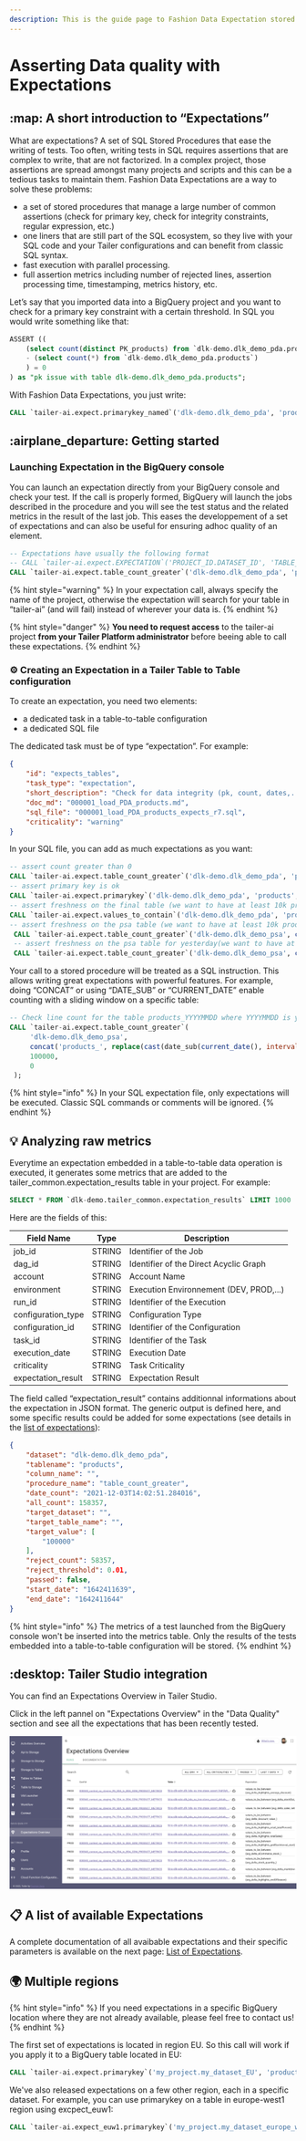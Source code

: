 ```yaml
---
description: This is the guide page to Fashion Data Expectation stored procedures.
---
```


# Asserting Data quality with Expectations

## :map: A short introduction to “Expectations”

What are expectations? A set of SQL Stored Procedures that ease the writing of tests. Too often, writing tests in SQL requires assertions that are complex to write, that are not factorized. In a complex project, those assertions are spread amongst many projects and scripts and this can be a tedious tasks to maintain them. Fashion Data Expectations are a way to solve these problems:

* a set of stored procedures that manage a large number of common assertions (check for primary key, check for integrity constraints, regular expression, etc.)
* one liners that are still part of the SQL ecosystem, so they live with your SQL code and your Tailer configurations and can benefit from classic SQL syntax.
* fast execution with parallel processing.
* full assertion metrics including number of rejected lines, assertion processing time, timestamping, metrics history, etc.

Let’s say that you imported data into a BigQuery project and you want to check for a primary key constraint with a certain threshold. In SQL you would write something like that:

```sql
ASSERT ((
    (select count(distinct PK_products) from `dlk-demo.dlk_demo_pda.products`) 
    - (select count(*) from `dlk-demo.dlk_demo_pda.products`) 
    ) = 0
) as "pk issue with table dlk-demo.dlk_demo_pda.products";
```

With Fashion Data Expectations, you just write:

```sql
CALL `tailer-ai.expect.primarykey_named`('dlk-demo.dlk_demo_pda', 'products', 'PK_products', 0);                     
```

## :airplane\_departure: Getting started

### Launching Expectation in the BigQuery console

You can launch an expectation directly from your BigQuery console and check your test. If the call is properly formed, BigQuery will launch the jobs described in the procedure and you will see the test status and the related metrics in the result of the last job. This eases the developpement of a set of expectations and can also be useful for ensuring adhoc quality of an element.

```sql
-- Expectations have usually the following format
-- CALL `tailer-ai.expect.EXPECTATION`('PROJECT_ID.DATASET_ID', 'TABLE_ID', SOME_PARAMETERS); 
CALL `tailer-ai.expect.table_count_greater`('dlk-demo.dlk_demo_pda', 'products', 10000, 0); 
```

{% hint style="warning" %}
In your expectation call, always specify the name of the project, otherwise the expectation will search for your table in “tailer-ai” (and will fail) instead of wherever your data is.
{% endhint %}

{% hint style="danger" %}
**You need to request access** to the tailer-ai project **from your Tailer Platform administrator** before beeing able to call these expectations.&#x20;
{% endhint %}

### :gear: Creating an Expectation in a Tailer Table to Table configuration

To create an expectation, you need two elements:&#x20;

* a dedicated task in a table-to-table configuration
* a dedicated SQL file

The dedicated task must be of type “expectation”. For example:

```json
{
    "id": "expects_tables",
    "task_type": "expectation",
    "short_description": "Check for data integrity (pk, count, dates,...).",
    "doc_md": "000001_load_PDA_products.md",
    "sql_file": "000001_load_PDA_products_expects_r7.sql",
    "criticality": "warning"
}
```

In your SQL file, you can add as much expectations as you want:

```sql
-- assert count greater than 0 
CALL `tailer-ai.expect.table_count_greater`('dlk-demo.dlk_demo_pda', 'products', 100000, 0); 
-- assert primary key is ok 
CALL `tailer-ai.expect.primarykey`('dlk-demo.dlk_demo_pda', 'products', 0); 
-- assert freshness on the final table (we want to have at least 10k products for today iteration) 
CALL `tailer-ai.expect.values_to_contain`('dlk-demo.dlk_demo_pda', 'products', 'max_importdate', cast(current_date() as string), 10000, 0); 
-- assert freshness on the psa table (we want to have at least 10k product for today psa)
 CALL `tailer-ai.expect.table_count_greater`('dlk-demo.dlk_demo_psa', concat('products_', replace(cast(current_date() as string), '-', '')), 100000, 0); 
 -- assert freshness on the psa table for yesterday(we want to have at least 10k product for yesterday psa) 
 CALL `tailer-ai.expect.table_count_greater`('dlk-demo.dlk_demo_psa', concat('products_', replace(cast(date_sub(current_date(), interval 1 day) as string), '-', '')), 100000, 0);
```

Your call to a stored procedure will be treated as a SQL instruction. This allows writing great expectations with powerful features. For example, doing “CONCAT” or using “DATE\_SUB” or “CURRENT\_DATE” enable counting with a sliding window on a specific table:

```sql
-- Check line count for the table products_YYYYMMDD where YYYYMMDD is yesterday's date
CALL `tailer-ai.expect.table_count_greater`(
     'dlk-demo.dlk_demo_psa', 
     concat('products_', replace(cast(date_sub(current_date(), interval 1 day) as string), '-', '')),
     100000, 
     0
 );
```

{% hint style="info" %}
In your SQL expectation file, only expectations will be executed. Classic SQL commands or comments will be ignored.
{% endhint %}

## 💡 Analyzing raw metrics

Everytime an expectation embedded in a table-to-table data operation is executed, it generates some metrics that are added to the tailer\_common.expectation\_results table in your project. For example:

```sql
SELECT * FROM `dlk-demo.tailer_common.expectation_results` LIMIT 1000 
```

Here are the fields of this:

| Field Name          | Type   | Description                             |
| ------------------- | ------ | --------------------------------------- |
| job\_id             | STRING | Identifier of the Job                   |
| dag\_id             | STRING | Identifier of the Direct Acyclic Graph  |
| account             | STRING | Account Name                            |
| environment         | STRING | Execution Environnement (DEV, PROD,...) |
| run\_id             | STRING | Identifier of the Execution             |
| configuration\_type | STRING | Configuration Type                      |
| configuration\_id   | STRING | Identifier of the Configuration         |
| task\_id            | STRING | Identifier of the Task                  |
| execution\_date     | STRING | Execution Date                          |
| criticality         | STRING | Task Criticality                        |
| expectation\_result | STRING | Expectation Result                      |

The field called “expectation\_result” contains additionnal informations about the expectation in JSON format. The generic output is defined here, and some specific results could be added for some expectations (see details in the [list of expectations](list-of-expectations.md)):

```json
{
    "dataset": "dlk-demo.dlk_demo_pda",
    "tablename": "products",
    "column_name": "",
    "procedure_name": "table_count_greater",
    "date_count": "2021-12-03T14:02:51.284016",
    "all_count": 158357,
    "target_dataset": "",
    "target_table_name": "",
    "target_value": [
        "100000"
    ],
    "reject_count": 58357,
    "reject_threshold": 0.01,
    "passed": false,
    "start_date": "1642411639", 
    "end_date": "1642411644"
}
```

{% hint style="info" %}
The metrics of a test launched from the BigQuery console won't be inserted into the metrics table. Only the results of the tests embedded into a table-to-table configuration will be stored.
{% endhint %}

## :desktop: Tailer Studio integration

You can find an Expectations Overview in Tailer Studio.&#x20;

Click in the left pannel on "Expectations Overview" in the "Data Quality" section and see all the expectations that has been recently tested.&#x20;

![](<../../.gitbook/assets/image (1) (3).png>)

## **📋** A list of available Expectations

A complete documentation of all avaibable expectations and their specific parameters is available on the next page: [List of Expectations](list-of-expectations.md).

## 🌍 Multiple regions

{% hint style="info" %}
If you need expectations in a specific BigQuery location where they are not already available, please feel free to contact us!
{% endhint %}

The first set of expectations is located in region EU. So this call will work if you apply it to a BigQuery table located in EU:

```sql
CALL `tailer-ai.expect.primarykey`('my_project.my_dataset_EU', 'products', 'PK_products', 0);                     
```

We've also released expectations on a few other region, each in a specific dataset. For example, you can use primarykey on a table in europe-west1 region using excpect\_euw1:

```sql
CALL `tailer-ai.expect_euw1.primarykey`('my_project.my_dataset_europe_west1', 'products', 'PK_products', 0);                     
```
